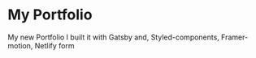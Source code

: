 # My Portfolio

My new Portfolio I built it with Gatsby and, Styled-components, Framer-motion, Netlify form
